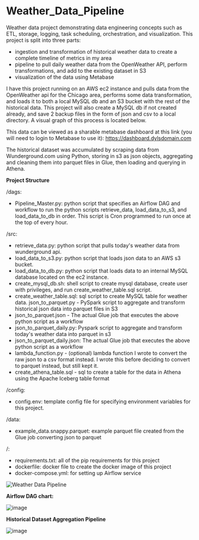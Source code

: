 # Weather_Data_Pipeline

Weather data project demonstrating data engineering concepts such as ETL, storage, logging, task scheduling, orchestration, and visualization. This project is split into three parts:
- ingestion and transformation of historical weather data to create a complete timeline of metrics in my area
- pipeline to pull daily weather data from the OpenWeather API, perform transformations, and add to the existing dataset in S3
- visualization of the data using Metabase

I have this project running on an AWS ec2 instance and pulls data from the OpenWeather api for the Chicago area, performs some data transformation, and loads it to both a local MySQL db and an S3 bucket with the rest of the historical data. This project will also create a MySQL db if not created already, and save 2 backup files in the form of json and csv to a local directory. A visual graph of this process is located below.

This data can be viewed as a sharable metabase dashboard at this link (you will need to login to Metabase to use it): https://dashboard.dylsdomain.com

The historical dataset was accumulated by scraping data from Wunderground.com using Python, storing in s3 as json objects, aggregating and cleaning them into parquet files in Glue, then loading and querying in Athena.

**Project Structure**

/dags:
- Pipeline_Master.py: python script that specifies an Airflow DAG and workflow to run the python scripts retrieve_data, load_data_to_s3, and load_data_to_db in order. This script is Cron programmed to run once at the top of every hour.

/src:
- retrieve_data.py: python script that pulls today's weather data from wunderground api.
- load_data_to_s3.py: python script that loads json data to an AWS s3 bucket.
- load_data_to_db.py: python script that loads data to an internal MySQL database located on the ec2 instance.
- create_mysql_db.sh: shell script to create mysql database, create user with privileges, and run create_weather_table.sql script.
- create_weather_table.sql: sql script to create MySQL table for weather data.
  json_to_parquet.py - PySpark script to aggregate and transform historical json data into parquet files in S3
- json_to_parquet.json - The actual Glue job that executes the above python script as a workflow
- json_to_parquet_daily.py: Pyspark script to aggregate and transform today's weather data into parquet in s3
- json_to_parquet_daily.json: The actual Glue job that executes the above python script as a workflow
- lambda_function.py - (optional) lambda function I wrote to convert the raw json to a csv format instead. I wrote this before deciding to convert to parquet instead, but still kept it.
- create_athena_table.sql - sql to create a table for the data in Athena using the Apache Iceberg table format

/config:
- config.env: template config file for specifying environment variables for this project.

/data:
- example_data.snappy.parquet: example parquet file created from the Glue job converting json to parquet

/:
- requirements.txt: all of the pip requirements for this project
- dockerfile: docker file to create the docker image of this project
- docker-compose.yml: for setting up Airflow service

![Weather Data Pipeline](https://github.com/Dylanbbenson/Weather_Data_Pipeline/assets/70871558/8000fafe-895c-4910-98eb-811692b8cc9d)

**Airflow DAG chart:**

![image](https://github.com/Dylanbbenson/Weather_Data_Pipeline/assets/70871558/104081af-ae79-436d-b191-69b3ec62a8a6)

**Historical Dataset Aggregation Pipeline**

![image](https://github.com/user-attachments/assets/19c0e92a-dd88-4a0f-b5bd-efe151391cd1)
